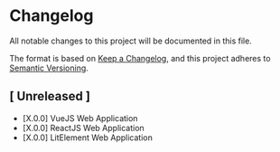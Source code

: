 # Changelog

All notable changes to this project will be documented in this file.

The format is based on [Keep a Changelog](https://keepachangelog.com/en/1.1.0/),
and this project adheres to [Semantic Versioning](https://semver.org/spec/v2.0.0.html).

## [ Unreleased ]

- [X.0.0] VueJS Web Application
- [X.0.0] ReactJS Web Application
- [X.0.0] LitElement Web Application
